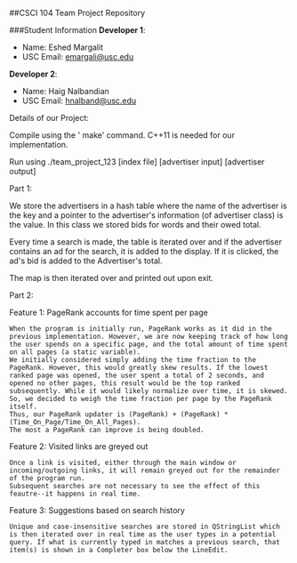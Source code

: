 ##CSCI 104 Team Project Repository

###Student Information
**Developer 1**:
  + Name: Eshed Margalit
  + USC Email: emargali@usc.edu

**Developer 2**:
  + Name: Haig Nalbandian
  + USC Email: hnalband@usc.edu


Details of our Project:

Compile using the ' make' command. C++11 is needed for our implementation.

Run using ./team_project_123 [index file] [advertiser input] [advertiser output]

Part 1:

We store the advertisers in a hash table where the name of the advertiser is the key and a pointer to the advertiser's information (of advertiser class) is the value. In this class we stored bids for words and their owed total.

Every time a search is made, the table is iterated over and if the advertiser contains an ad for the search, it is added to the display. If it is clicked, the ad's bid is added to the Advertiser's total.

The map is then iterated over and printed out upon exit.

Part 2:

Feature 1: PageRank accounts for time spent per page

	When the program is initially run, PageRank works as it did in the previous implementation. However, we are now keeping track of how long the user spends on a specific page, and the total amount of time spent on all pages (a static variable). 
	We initially considered simply adding the time fraction to the PageRank. However, this would greatly skew results. If the lowest ranked page was opened, the user spent a total of 2 seconds, and opened no other pages, this result would be the top ranked subsequently. While it would likely normalize over time, it is skewed. So, we decided to weigh the time fraction per page by the PageRank itself.
	Thus, our PageRank updater is (PageRank) + (PageRank) * (Time_On_Page/Time_On_All_Pages).
	The most a PageRank can improve is being doubled.

Feature 2: Visited links are greyed out

	Once a link is visited, either through the main window or incoming/outgoing links, it will remain greyed out for the remainder of the program run.
	Subsequent searches are not necessary to see the effect of this feautre--it happens in real time.

Feature 3: Suggestions based on search history

	Unique and case-insensitive searches are stored in QStringList which is then iterated over in real time as the user types in a potential query. If what is currently typed in matches a previous search, that item(s) is shown in a Completer box below the LineEdit.

